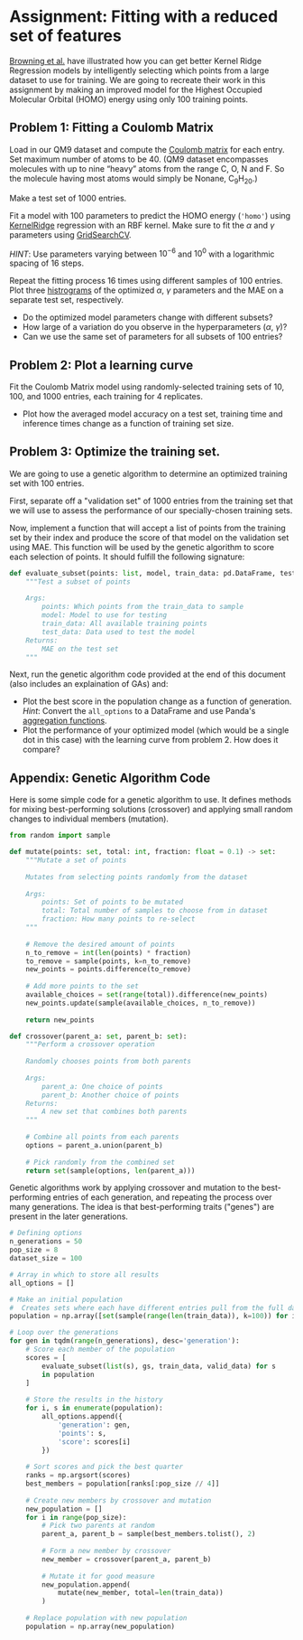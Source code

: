 # Assignment: Fitting with a reduced set of features

[Browning et al.](http://pubs.acs.org/doi/10.1021/acs.jpclett.7b00038) have illustrated how you can get better Kernel Ridge Regression models by intelligently selecting which points from a large dataset to use for training.
We are going to recreate their work in this assignment by making an improved model for the Highest Occupied Molecular Orbital (HOMO) energy using only 100 training points.

## Problem 1: Fitting a Coulomb Matrix

Load in our QM9 dataset and compute the [Coulomb matrix](https://singroup.github.io/dscribe/latest/tutorials/coulomb_matrix.html) for each entry. Set maximum number of atoms to be 40. (QM9 dataset encompasses molecules with up to nine “heavy” atoms from the range C, O, N and F. So the molecule having most atoms would simply be Nonane, C<sub>9</sub>H<sub>20</sub>.)

Make a test set of 1000 entries.

Fit a model with 100 parameters to predict the HOMO energy (`'homo'`) using [KernelRidge](https://scikit-learn.org/stable/modules/generated/sklearn.kernel_ridge.KernelRidge.html) regression with an RBF kernel. Make sure to fit the $\alpha$ and $\gamma$ parameters using [GridSearchCV](https://scikit-learn.org/stable/modules/generated/sklearn.model_selection.GridSearchCV.html).

*HINT*: Use parameters varying between $10^{-6}$ and $10^0$ with a logarithmic spacing of 16 steps.

Repeat the fitting process 16 times using different samples of 100 entries. Plot three [histrograms](https://matplotlib.org/3.3.3/api/_as_gen/matplotlib.pyplot.hist.html) of the optimized $\alpha$, $\gamma$ parameters and the MAE on a separate test set, respectively.

- Do the optimized model parameters change with different subsets?
- How large of a variation do you observe in the hyperparameters ($\alpha$, $\gamma$)?
- Can we use the same set of parameters for all subsets of 100 entries?

## Problem 2: Plot a learning curve

Fit the Coulomb Matrix model using randomly-selected training sets of 10, 100, and 1000 entries, each training for 4 replicates.

- Plot how the averaged model accuracy on a test set, training time and inference times change as a function of training set size.

## Problem 3: Optimize the training set. 

We are going to use a genetic algorithm to determine an optimized training set with $100$ entries.

First, separate off a "validation set" of 1000 entries from the training set that we will use to assess the performance of our specially-chosen training sets.

Now, implement a function that will accept a list of points from the training set by their index and produce the score of that model on the validation set using MAE. 
This function will be used by the genetic algorithm to score each selection of points.
It should fulfill the following signature:

```python
def evaluate_subset(points: list, model, train_data: pd.DataFrame, test_data: pd.DataFrame) -> float:
    """Test a subset of points
    
    Args:
        points: Which points from the train_data to sample
        model: Model to use for testing
        train_data: All available training points
        test_data: Data used to test the model
    Returns:
        MAE on the test set
    """
```

Next, run the genetic algorithm code provided at the end of this document (also includes an explaination of GAs) and:

- Plot the best score in the population change as a function of generation. *Hint*: Convert the `all_options` to a DataFrame and use Panda's [aggregation functions](https://pandas.pydata.org/pandas-docs/stable/reference/api/pandas.DataFrame.aggregate.html).
- Plot the performance of your optimized model (which would be a single dot in this case) with the learning curve from problem 2. How does it compare?

## Appendix: Genetic Algorithm Code

Here is some simple code for a genetic algorithm to use. 
It defines methods for mixing best-performing solutions (crossover) and applying small random changes to individual members (mutation).

```python
from random import sample

def mutate(points: set, total: int, fraction: float = 0.1) -> set:
    """Mutate a set of points
    
    Mutates from selecting points randomly from the dataset
    
    Args:
        points: Set of points to be mutated
        total: Total number of samples to choose from in dataset
        fraction: How many points to re-select
    """
    
    # Remove the desired amount of points
    n_to_remove = int(len(points) * fraction)
    to_remove = sample(points, k=n_to_remove)
    new_points = points.difference(to_remove)
    
    # Add more points to the set
    available_choices = set(range(total)).difference(new_points)
    new_points.update(sample(available_choices, n_to_remove))
    
    return new_points

def crossover(parent_a: set, parent_b: set):
    """Perform a crossover operation
    
    Randomly chooses points from both parents
    
    Args:
        parent_a: One choice of points
        parent_b: Another choice of points
    Returns:
        A new set that combines both parents
    """
    
    # Combine all points from each parents
    options = parent_a.union(parent_b)
    
    # Pick randomly from the combined set
    return set(sample(options, len(parent_a)))
```

Genetic algorithms work by applying crossover and mutation to the best-performing entries of each generation, and repeating the process over many generations. 
The idea is that best-performing traits ("genes") are present in the later generations.

```python
# Defining options
n_generations = 50
pop_size = 8
dataset_size = 100

# Array in which to store all results
all_options = []

# Make an initial population
#  Creates sets where each have different entries pull from the full dataset
population = np.array([set(sample(range(len(train_data)), k=100)) for i in range(pop_size)])

# Loop over the generations
for gen in tqdm(range(n_generations), desc='generation'):
    # Score each member of the population
    scores = [
        evaluate_subset(list(s), gs, train_data, valid_data) for s 
        in population
    ]
    
    # Store the results in the history
    for i, s in enumerate(population):
        all_options.append({
            'generation': gen,
            'points': s,
            'score': scores[i]
        })
        
    # Sort scores and pick the best quarter
    ranks = np.argsort(scores)
    best_members = population[ranks[:pop_size // 4]]
    
    # Create new members by crossover and mutation
    new_population = []
    for i in range(pop_size):
        # Pick two parents at random
        parent_a, parent_b = sample(best_members.tolist(), 2)
        
        # Form a new member by crossover
        new_member = crossover(parent_a, parent_b)
        
        # Mutate it for good measure
        new_population.append(
            mutate(new_member, total=len(train_data))
        )
    
    # Replace population with new population
    population = np.array(new_population)
```
